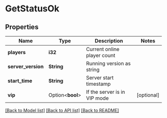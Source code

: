 # GetStatusOk

## Properties

Name | Type | Description | Notes
------------ | ------------- | ------------- | -------------
**players** | **i32** | Current online player count | 
**server_version** | **String** | Running version as string | 
**start_time** | **String** | Server start timestamp | 
**vip** | Option<**bool**> | If the server is in VIP mode | [optional]

[[Back to Model list]](../README.md#documentation-for-models) [[Back to API list]](../README.md#documentation-for-api-endpoints) [[Back to README]](../README.md)


